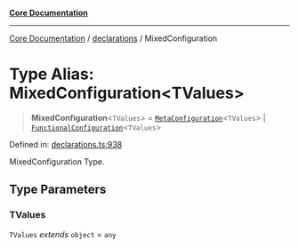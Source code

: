 [**Core Documentation**](../../README.md)

***

[Core Documentation](../../README.md) / [declarations](../README.md) / MixedConfiguration

# Type Alias: MixedConfiguration\<TValues\>

> **MixedConfiguration**\<`TValues`\> = [`MetaConfiguration`](../interfaces/MetaConfiguration.md)\<`TValues`\> \| [`FunctionalConfiguration`](FunctionalConfiguration.md)\<`TValues`\>

Defined in: [declarations.ts:938](https://github.com/stonemjs/core/blob/85781fe5b87769612839dd6b850ba45186d357fa/src/declarations.ts#L938)

MixedConfiguration Type.

## Type Parameters

### TValues

`TValues` *extends* `object` = `any`
